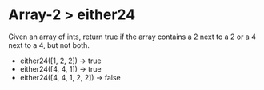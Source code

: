 # Array-2 > either24

Given an array of ints, return true if the array contains a 2 next to a 2 or a 4 next to a 4, but not both.

- either24([1, 2, 2]) → true
- either24([4, 4, 1]) → true
- either24([4, 4, 1, 2, 2]) → false